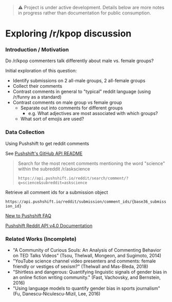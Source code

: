 > :warning: Project is under active development. Details below are more notes in progress rather than documentation for public consumption.

# Exploring /r/kpop discussion

### Introduction / Motivation

Do /r/kpop commenters talk differently about male vs. female groups?

Initial exploration of this question:
- Identify submissions on 2 all-male groups, 2 all-female groups
- Collect their comments
- Contrast comments in general to "typical" reddit language (using /r/funny as a standard)
- Contrast comments on male group vs female group 
  - Separate out into comments for different groups
    - e.g. What adjectives are most associated with which groups?
  - What sort of emojis are used?

### Data Collection

Using Pushshift to get reddit comments

See [Pushshift's GitHub API README](https://github.com/pushshift/api)

> Search for the most recent comments mentioning the word "science" within the subreddit /r/askscience
>
> `https://api.pushshift.io/reddit/search/comment/?q=science&subreddit=askscience`

Retrieve all comment ids for a submission object

`https://api.pushshift.io/reddit/submission/comment_ids/{base36_submission_id}`

[New to Pushshift FAQ](https://www.reddit.com/r/pushshift/comments/bcxguf/new_to_pushshift_read_this_faq/)

[Pushshift Reddit API v4.0 Documentation](https://reddit-api.readthedocs.io/en/latest/#)

### Related Works (Incomplete)

- "A Community of Curious Souls: An Analysis of Commenting Behavior on TED Talks Videos" (Tsou, Thelwall, Mongeon, and Sugimoto, 2014)
- "YouTube science channel video presenters and comments: female friendly or vestiges of sexism?" (Thelwall and Mas-Bleda, 2018)
- "Shirtless and dangerous: Quantifying linguistic signals of gender bias in an online fiction writing community." (Fast, Vachovsky, and Bernstein, 2016)
- "Using language models to quantify gender bias in sports journalism" (Fu, Danescu-Niculescu-Mizil, Lee, 2016)